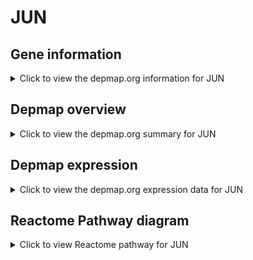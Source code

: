 <h1>JUN</h1>

<h2>Gene information</h2>
<details>
  <summary>Click to view the depmap.org information for JUN</summary>
  <iframe src="https://depmap.org/portal/gene/JUN?tab=about" style="border:none;width:100%;height:800px"></iframe>
</details>

<h2>Depmap overview</h2>
<details>
  <summary>Click to view the depmap.org summary for JUN</summary>
  <iframe src="https://depmap.org/portal/gene/JUN?tab=overview" style="border:none;width:100%;height:800px"></iframe>
</details>

<h2>Depmap expression</h2>
<details>
  <summary>Click to view the depmap.org expression data for JUN</summary>
  <iframe src="https://depmap.org/portal/gene/JUN?tab=characterization" style="border:none;width:100%;height:800px"></iframe>
</details>



<h2>Reactome Pathway diagram</h2>
<details>
  <summary>Click to view Reactome pathway for JUN</summary>
  <p>Estrogen-dependent gene expression</p>
  <iframe src="https://reactome.org/PathwayBrowser/#/R-HSA-9018519" style="border:none;width:100%;height:800px"></iframe>
</details>



